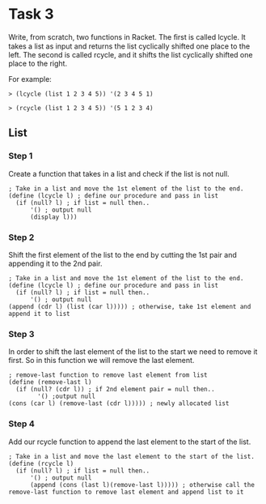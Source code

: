 # Task 3
Write, from scratch, two functions in Racket. The ﬁrst is called lcycle. It takes a list as input and returns the list cyclically shifted one place to the left. The second is called rcycle, and it shifts the list cyclically shifted one place to the right. 

For example: 
```Racket
> (lcycle (list 1 2 3 4 5)) '(2 3 4 5 1) 
```
```Racket
> (rcycle (list 1 2 3 4 5)) '(5 1 2 3 4)
```

## List

### Step 1
Create a function that takes in a list and check if the list is not null.
```Racket
; Take in a list and move the 1st element of the list to the end.
(define (lcycle l) ; define our procedure and pass in list
  (if (null? l) ; if list = null then..
      '() ; output null
	  (display l)))
```

### Step 2
Shift the first element of the list to the end by cutting the 1st pair and appending it to the 2nd pair.
```Racket
; Take in a list and move the 1st element of the list to the end.
(define (lcycle l) ; define our procedure and pass in list
  (if (null? l) ; if list = null then..
      '() ; output null
(append (cdr l) (list (car l))))) ; otherwise, take 1st element and append it to list

```

### Step 3
In order to shift the last element of the list to the start we need to remove it first.
So in this function we will remove the last element.
```Racket
; remove-last function to remove last element from list
(define (remove-last l)
  (if (null? (cdr l)) ; if 2nd element pair = null then..
        '() ;output null
(cons (car l) (remove-last (cdr l))))) ; newly allocated list

```

### Step 4
Add our rcycle function to append the last element to the start of the list.
```Racket
; Take in a list and move the last element to the start of the list.
(define (rcycle l)
  (if (null? l) ; if list = null then..
      '() ; output null
      (append (cons (last l)(remove-last l))))) ; otherwise call the remove-last function to remove last element and append list to it
```